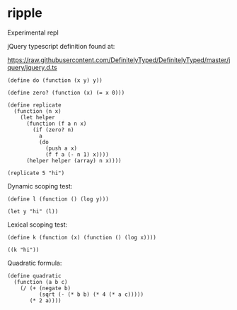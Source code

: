 # ripple
Experimental repl

jQuery typescript definition found at:

https://raw.githubusercontent.com/DefinitelyTyped/DefinitelyTyped/master/jquery/jquery.d.ts

```
(define do (function (x y) y))

(define zero? (function (x) (= x 0)))

(define replicate
  (function (n x)
    (let helper
      (function (f a n x)
        (if (zero? n)
          a
          (do
            (push a x)
            (f f a (- n 1) x))))
      (helper helper (array) n x))))

(replicate 5 "hi")
```

Dynamic scoping test:

```
(define l (function () (log y)))

(let y "hi" (l))
```

Lexical scoping test:

```
(define k (function (x) (function () (log x))))

((k "hi"))
```

Quadratic formula:

```
(define quadratic
  (function (a b c)
    (/ (+ (negate b)
          (sqrt (- (* b b) (* 4 (* a c)))))
       (* 2 a))))
```